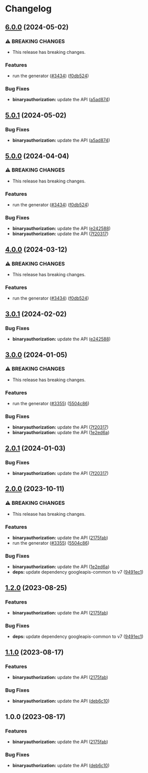 # Changelog

## [6.0.0](https://github.com/googleapis/google-api-nodejs-client/compare/binaryauthorization-v5.0.1...binaryauthorization-v6.0.0) (2024-05-02)


### ⚠ BREAKING CHANGES

* This release has breaking changes.

### Features

* run the generator ([#3434](https://github.com/googleapis/google-api-nodejs-client/issues/3434)) ([f0db524](https://github.com/googleapis/google-api-nodejs-client/commit/f0db524bb26f05cea3dec4c0ed66b496399e3857))


### Bug Fixes

* **binaryauthorization:** update the API ([a5ad874](https://github.com/googleapis/google-api-nodejs-client/commit/a5ad874a862e827b55278bd56f25d6efbcc797c6))

## [5.0.1](https://github.com/googleapis/google-api-nodejs-client/compare/binaryauthorization-v5.0.0...binaryauthorization-v5.0.1) (2024-05-02)


### Bug Fixes

* **binaryauthorization:** update the API ([a5ad874](https://github.com/googleapis/google-api-nodejs-client/commit/a5ad874a862e827b55278bd56f25d6efbcc797c6))

## [5.0.0](https://github.com/googleapis/google-api-nodejs-client/compare/binaryauthorization-v4.0.0...binaryauthorization-v5.0.0) (2024-04-04)


### ⚠ BREAKING CHANGES

* This release has breaking changes.

### Features

* run the generator ([#3434](https://github.com/googleapis/google-api-nodejs-client/issues/3434)) ([f0db524](https://github.com/googleapis/google-api-nodejs-client/commit/f0db524bb26f05cea3dec4c0ed66b496399e3857))


### Bug Fixes

* **binaryauthorization:** update the API ([e242588](https://github.com/googleapis/google-api-nodejs-client/commit/e24258843b6b8d761e46cf1652ff4c284a19eeba))
* **binaryauthorization:** update the API ([7f20317](https://github.com/googleapis/google-api-nodejs-client/commit/7f20317264d67cf4cbec409e2eb1c9483349aaa6))

## [4.0.0](https://github.com/googleapis/google-api-nodejs-client/compare/binaryauthorization-v3.0.1...binaryauthorization-v4.0.0) (2024-03-12)


### ⚠ BREAKING CHANGES

* This release has breaking changes.

### Features

* run the generator ([#3434](https://github.com/googleapis/google-api-nodejs-client/issues/3434)) ([f0db524](https://github.com/googleapis/google-api-nodejs-client/commit/f0db524bb26f05cea3dec4c0ed66b496399e3857))

## [3.0.1](https://github.com/googleapis/google-api-nodejs-client/compare/binaryauthorization-v3.0.0...binaryauthorization-v3.0.1) (2024-02-02)


### Bug Fixes

* **binaryauthorization:** update the API ([e242588](https://github.com/googleapis/google-api-nodejs-client/commit/e24258843b6b8d761e46cf1652ff4c284a19eeba))

## [3.0.0](https://github.com/googleapis/google-api-nodejs-client/compare/binaryauthorization-v2.0.1...binaryauthorization-v3.0.0) (2024-01-05)


### ⚠ BREAKING CHANGES

* This release has breaking changes.

### Features

* run the generator ([#3355](https://github.com/googleapis/google-api-nodejs-client/issues/3355)) ([5504c86](https://github.com/googleapis/google-api-nodejs-client/commit/5504c86fd61740886047320e2ed70f02a164acd7))


### Bug Fixes

* **binaryauthorization:** update the API ([7f20317](https://github.com/googleapis/google-api-nodejs-client/commit/7f20317264d67cf4cbec409e2eb1c9483349aaa6))
* **binaryauthorization:** update the API ([1e2ed6a](https://github.com/googleapis/google-api-nodejs-client/commit/1e2ed6a6d6414d9867e03938527d4d842aa50cbc))

## [2.0.1](https://github.com/googleapis/google-api-nodejs-client/compare/binaryauthorization-v2.0.0...binaryauthorization-v2.0.1) (2024-01-03)


### Bug Fixes

* **binaryauthorization:** update the API ([7f20317](https://github.com/googleapis/google-api-nodejs-client/commit/7f20317264d67cf4cbec409e2eb1c9483349aaa6))

## [2.0.0](https://github.com/googleapis/google-api-nodejs-client/compare/binaryauthorization-v1.2.0...binaryauthorization-v2.0.0) (2023-10-11)


### ⚠ BREAKING CHANGES

* This release has breaking changes.

### Features

* **binaryauthorization:** update the API ([2175fab](https://github.com/googleapis/google-api-nodejs-client/commit/2175fab3e4445c49f80dc71d59919a529ca45e47))
* run the generator ([#3355](https://github.com/googleapis/google-api-nodejs-client/issues/3355)) ([5504c86](https://github.com/googleapis/google-api-nodejs-client/commit/5504c86fd61740886047320e2ed70f02a164acd7))


### Bug Fixes

* **binaryauthorization:** update the API ([1e2ed6a](https://github.com/googleapis/google-api-nodejs-client/commit/1e2ed6a6d6414d9867e03938527d4d842aa50cbc))
* **deps:** update dependency googleapis-common to v7 ([9491ec1](https://github.com/googleapis/google-api-nodejs-client/commit/9491ec1cdc3c413e7d73edcfcd59cf5c28a7c855))

## [1.2.0](https://github.com/googleapis/google-api-nodejs-client/compare/binaryauthorization-v1.1.0...binaryauthorization-v1.2.0) (2023-08-25)


### Features

* **binaryauthorization:** update the API ([2175fab](https://github.com/googleapis/google-api-nodejs-client/commit/2175fab3e4445c49f80dc71d59919a529ca45e47))


### Bug Fixes

* **deps:** update dependency googleapis-common to v7 ([9491ec1](https://github.com/googleapis/google-api-nodejs-client/commit/9491ec1cdc3c413e7d73edcfcd59cf5c28a7c855))

## [1.1.0](https://github.com/googleapis/google-api-nodejs-client/compare/binaryauthorization-v1.0.0...binaryauthorization-v1.1.0) (2023-08-17)


### Features

* **binaryauthorization:** update the API ([2175fab](https://github.com/googleapis/google-api-nodejs-client/commit/2175fab3e4445c49f80dc71d59919a529ca45e47))


### Bug Fixes

* **binaryauthorization:** update the API ([deb6c10](https://github.com/googleapis/google-api-nodejs-client/commit/deb6c10db655195466386933c707d731ca2cc867))

## 1.0.0 (2023-08-17)


### Features

* **binaryauthorization:** update the API ([2175fab](https://github.com/googleapis/google-api-nodejs-client/commit/2175fab3e4445c49f80dc71d59919a529ca45e47))


### Bug Fixes

* **binaryauthorization:** update the API ([deb6c10](https://github.com/googleapis/google-api-nodejs-client/commit/deb6c10db655195466386933c707d731ca2cc867))
